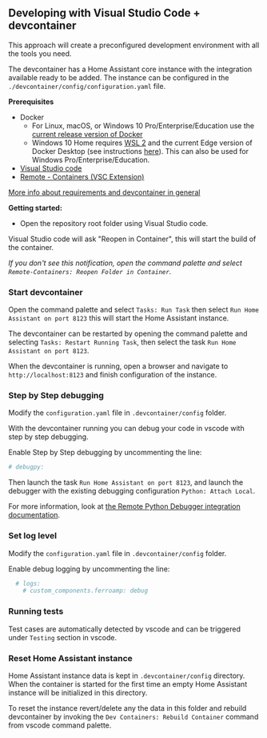 ## Developing with Visual Studio Code + devcontainer

This approach will create a preconfigured development environment with all the tools you need.

The devcontainer has a Home Assistant core instance with the integration available ready to be added. The instance can be configured in the `./devcontainer/config/configuration.yaml` file.

**Prerequisites**

- Docker
  -  For Linux, macOS, or Windows 10 Pro/Enterprise/Education use the [current release version of Docker](https://docs.docker.com/install/)
  -   Windows 10 Home requires [WSL 2](https://docs.microsoft.com/windows/wsl/wsl2-install) and the current Edge version of Docker Desktop (see instructions [here](https://docs.docker.com/docker-for-windows/wsl-tech-preview/)). This can also be used for Windows Pro/Enterprise/Education.
- [Visual Studio code](https://code.visualstudio.com/)
- [Remote - Containers (VSC Extension)][extension-link]

[More info about requirements and devcontainer in general](https://code.visualstudio.com/docs/remote/containers#_getting-started)

[extension-link]: https://marketplace.visualstudio.com/items?itemName=ms-vscode-remote.remote-containers

**Getting started:**

- Open the repository root folder using Visual Studio code.

Visual Studio code will ask "Reopen in Container", this will start the build of the container.

_If you don't see this notification, open the command palette and select `Remote-Containers: Reopen Folder in Container`._

### Start devcontainer

Open the command palette and select `Tasks: Run Task` then select `Run Home Assistant on port 8123` this will start the Home Assistant instance.

The devcontainer can be restarted by opening the command palette and selecting `Tasks: Restart Running Task`, then select the task `Run Home Assistant on port 8123`.

When the devcontainer is running, open a browser and navigate to `http://localhost:8123` and finish configuration of the instance.

### Step by Step debugging

Modify the `configuration.yaml` file in `.devcontainer/config` folder.

With the devcontainer running you can debug your code in vscode with step by step debugging.

Enable Step by Step debugging by uncommenting the line:

```yaml
# debugpy:
```

Then launch the task `Run Home Assistant on port 8123`, and launch the debugger
with the existing debugging configuration `Python: Attach Local`.

For more information, look at [the Remote Python Debugger integration documentation](https://www.home-assistant.io/integrations/debugpy/).

### Set log level

Modify the `configuration.yaml` file in `.devcontainer/config` folder.

Enable debug logging by uncommenting the line:

```yaml
  # logs:
    # custom_components.ferroamp: debug
```

### Running tests
Test cases are automatically detected by vscode and can be triggered under `Testing` section in vscode.

### Reset Home Assistant instance
Home Assistant instance data is kept in `.devcontainer/config` directory. When the container is started for the first time an empty Home Assistant instance will be initialized in this directory.

To reset the instance revert/delete any the data in this folder and rebuild devcontainer by invoking the `Dev Containers: Rebuild Container` command from vscode command palette.